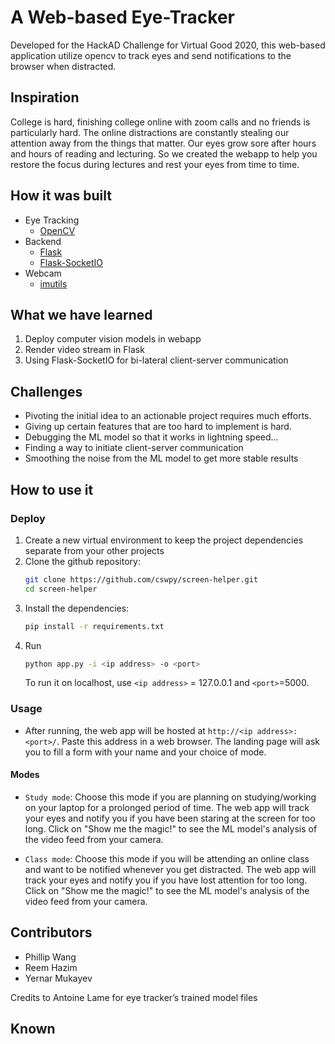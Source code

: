 # A Web-based Eye-Tracker
Developed for the HackAD Challenge for Virtual Good 2020, this web-based application utilize opencv to track eyes and send notifications to the browser when distracted.

## Inspiration
College is hard, finishing college online with zoom calls and no friends is particularly hard. The online distractions are constantly stealing our attention away from the things that matter. Our eyes grow sore after hours and hours of reading and lecturing. So we created the webapp to help you restore the focus during lectures and rest your eyes from time to time.

## How it was built

* Eye Tracking
  * [OpenCV](https://opencv.org/)
* Backend
  * [Flask](https://flask.palletsprojects.com/)
  * [Flask-SocketIO](https://flask-socketio.readthedocs.io/en/latest/)
* Webcam
  * [imutils](https://pypi.org/project/imutils/)

## What we have learned
1. Deploy computer vision models in webapp
2. Render video stream in Flask
3. Using Flask-SocketIO for bi-lateral client-server communication

## Challenges
- Pivoting the initial idea to an actionable project requires much efforts. 
- Giving up certain features that are too hard to implement is hard. 
- Debugging the ML model so that it works in lightning speed...
- Finding a way to initiate client-server communication
- Smoothing the noise from the ML model to get more stable results

## How to use it

### Deploy
1. Create a new virtual environment to keep the project dependencies separate from your other projects
2. Clone the github repository:
    ```bash
    git clone https://github.com/cswpy/screen-helper.git
    cd screen-helper
    ```
3. Install the dependencies:
    ```bash
    pip install -r requirements.txt
    ```
4. Run
    ```bash
    python app.py -i <ip address> -o <port>
    ```
    To run it on localhost, use `<ip address>` = 127.0.0.1 and `<port>`=5000.

### Usage
- After running, the web app will be hosted at `http://<ip address>:<port>/`. 
Paste this address in a web browser. The landing page will ask you to fill a form with 
your name and your choice of mode.

#### Modes
- `Study mode`: Choose this mode if you are planning on studying/working on your laptop for a prolonged
period of time. The web app will track your eyes and notify you if you have been
staring at the screen for too long. Click on "Show me the magic!" to see the ML model's analysis of the video feed
from your camera.

- `Class mode`: Choose this mode if you will be attending an online class and want to be notified whenever you get
 distracted. The web app will track your eyes and notify you if you have lost attention for too long. 
 Click on "Show me the magic!" to see the ML model's analysis of the video feed
from your camera.

## Contributors
- Phillip Wang
- Reem Hazim
- Yernar Mukayev


Credits to Antoine Lame for eye tracker’s trained model files


## Known